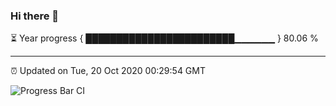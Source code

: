 ### Hi there 👋

⏳ Year progress { ████████████████████████▁▁▁▁▁▁ } 80.06 %

---

⏰ Updated on Tue, 20 Oct 2020 00:29:54 GMT

![Progress Bar CI](https://github.com/liununu/liununu/workflows/Progress%20Bar%20CI/badge.svg)
